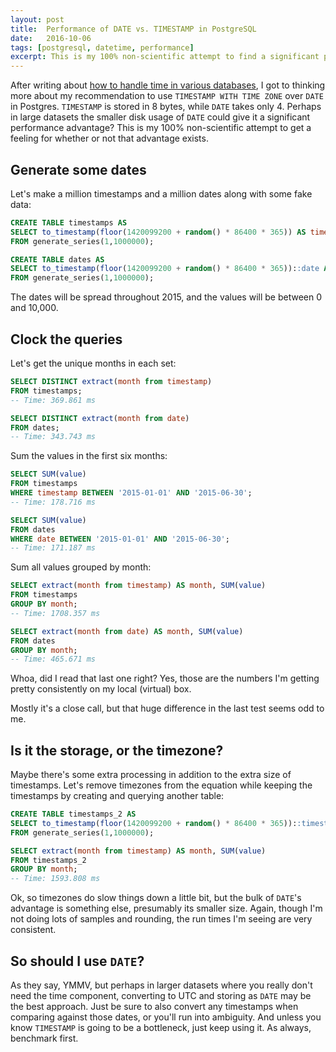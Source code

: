 ```yaml
---
layout: post
title:  Performance of DATE vs. TIMESTAMP in PostgreSQL
date:   2016-10-06
tags: [postgresql, datetime, performance]
excerpt: This is my 100% non-scientific attempt to find a significant performance advantage in DATE.
---
```


After writing about [how to handle time in various databases](/2016/three-rules-for-dates-and-times/), I got to thinking more about my recommendation to use `TIMESTAMP WITH TIME ZONE` over `DATE` in Postgres. `TIMESTAMP` is stored in 8 bytes, while `DATE` takes only 4. Perhaps in large datasets the smaller disk usage of `DATE` could give it a significant performance advantage? This is my 100% non-scientific attempt to get a feeling for whether or not that advantage exists.

## Generate some dates
Let's make a million timestamps and a million dates along with some fake data:

```sql
CREATE TABLE timestamps AS
SELECT to_timestamp(floor(1420099200 + random() * 86400 * 365)) AS timestamp, floor(random() * 10000) AS value
FROM generate_series(1,1000000);

CREATE TABLE dates AS
SELECT to_timestamp(floor(1420099200 + random() * 86400 * 365))::date AS date, floor(random() * 10000) AS value
FROM generate_series(1,1000000);
```

The dates will be spread throughout 2015, and the values will be between 0 and 10,000.

## Clock the queries
Let's get the unique months in each set:

```sql
SELECT DISTINCT extract(month from timestamp)
FROM timestamps;
-- Time: 369.861 ms

SELECT DISTINCT extract(month from date)
FROM dates;
-- Time: 343.743 ms
```

Sum the values in the first six months:

```sql
SELECT SUM(value)
FROM timestamps
WHERE timestamp BETWEEN '2015-01-01' AND '2015-06-30';
-- Time: 178.716 ms

SELECT SUM(value)
FROM dates
WHERE date BETWEEN '2015-01-01' AND '2015-06-30';
-- Time: 171.187 ms
```

Sum all values grouped by month:

```sql
SELECT extract(month from timestamp) AS month, SUM(value)
FROM timestamps
GROUP BY month;
-- Time: 1708.357 ms

SELECT extract(month from date) AS month, SUM(value)
FROM dates
GROUP BY month;
-- Time: 465.671 ms
```

Whoa, did I read that last one right? Yes, those are the numbers I'm getting pretty consistently on my local (virtual) box.

Mostly it's a close call, but that huge difference in the last test seems odd to me.

## Is it the storage, or the timezone?
Maybe there's some extra processing in addition to the extra size of timestamps. Let's remove timezones from the equation while keeping the timestamps by creating and querying another table:

```sql
CREATE TABLE timestamps_2 AS
SELECT to_timestamp(floor(1420099200 + random() * 86400 * 365))::timestamp AS timestamp, floor(random() * 10000) AS value
FROM generate_series(1,1000000);

SELECT extract(month from timestamp) AS month, SUM(value)
FROM timestamps_2
GROUP BY month;
-- Time: 1593.808 ms
```

Ok, so timezones do slow things down a little bit, but the bulk of `DATE`'s advantage is something else, presumably its smaller size. Again, though I'm not doing lots of samples and rounding, the run times I'm seeing are very consistent.

## So should I use `DATE`?
As they say, YMMV, but perhaps in larger datasets where you really don't need the time component, converting to UTC and storing as `DATE` may be the best approach. Just be sure to also convert any timestamps when comparing against those dates, or you'll run into ambiguity. And unless you know `TIMESTAMP` is going to be a bottleneck, just keep using it. As always, benchmark first.

